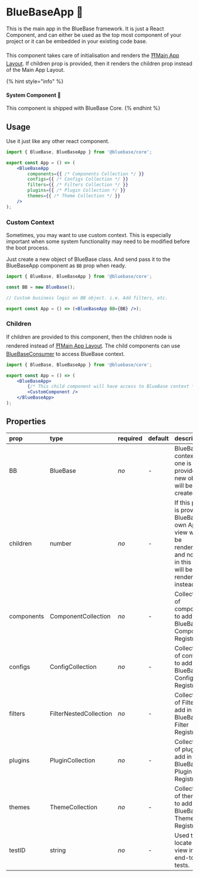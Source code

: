# BlueBaseApp 📌

This is the main app in the BlueBase framework. It is just a React Component, and can either be used as the top most component of your project or it can be embedded in your existing code base.

This component takes care of initialisation and renders the [⛩Main App Layout](../../overview/main-app-layout.md). If children prop is provided, then it renders the children prop instead of the Main App Layout.

{% hint style="info" %}
#### System Component 📌

This component is shipped with BlueBase Core.
{% endhint %}

## Usage

Use it just like any other react component.

```jsx
import { BlueBase, BlueBaseApp } from '@bluebase/core';

export const App = () => (
    <BlueBaseApp
        components={{ /* Components Collection */ }}
        configs={{ /* Configs Collection */ }}
        filters={{ /* Filters Collection */ }}
        plugins={{ /* Plugin Collection */ }}
        themes={{ /* Theme Collection */ }}
    />
);
```

### Custom Context

Sometimes, you may want to use custom context. This is especially important when some system functionality may need to be modified before the boot process.

Just create a new object of BlueBase class. And send pass it to the BlueBaseApp component as `BB` prop when ready.

```jsx
import { BlueBase, BlueBaseApp } from '@bluebase/core';

const BB = new BlueBase();

// Custom business logic on BB object. i.e. Add filters, etc.

export const App = () => (<BlueBaseApp BB={BB} />);
```

### Children

If children are provided to this component, then the children node is rendered instead of [⛩Main App Layout](../../overview/main-app-layout.md). The child components can use [BlueBaseConsumer](bluebaseconsumer.md) to access BlueBase context. 

```jsx
import { BlueBase, BlueBaseApp } from '@bluebase/core';

export const App = () => (
    <BlueBaseApp>
        {/* This child component will have access to BlueBase context */}
        <CustomComponent />
    </BlueBaseApp>
);
```

## Properties

| prop | type | required | default | description |
| :--- | :--- | :--- | :--- | :--- |
| BB | BlueBase | _no_ | - | BlueBase context. If one is not provided a new object will be created. |
| children | number | _no_ | - | If this prop is provided, BlueBase's own App view will not be rendered, and nodes in this prop will be rendered instead. |
| components | ComponentCollection | _no_ | - | Collection of components to add in BlueBase's Component Registry. |
| configs | ConfigCollection | _no_ | - | Collection of configs to add in BlueBase's Config Registry. |
| filters | FilterNestedCollection | _no_ | - | Collection of Filter to add in BlueBase's Filter Registry. |
| plugins | PluginCollection | _no_ | - | Collection of plugins to add in BlueBase's Plugin Registry. |
| themes | ThemeCollection | _no_ | - | Collection of themes to add in BlueBase's Theme Registry. |
| testID | string | _no_ | - | Used to locate this view in end-to-end tests. |



